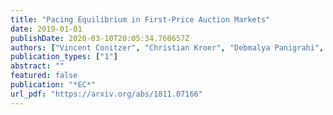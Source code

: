 ```yaml
---
title: "Pacing Equilibrium in First-Price Auction Markets"
date: 2019-01-01
publishDate: 2020-03-10T20:05:34.760657Z
authors: ["Vincent Conitzer", "Christian Kroer", "Debmalya Panigrahi", "Okke Schrijvers", "Eric Sodomka", "Nicolas E Stier-Moses", "Chris Wilkens"]
publication_types: ["1"]
abstract: ""
featured: false
publication: "*EC*"
url_pdf: "https://arxiv.org/abs/1811.07166"
---
```


